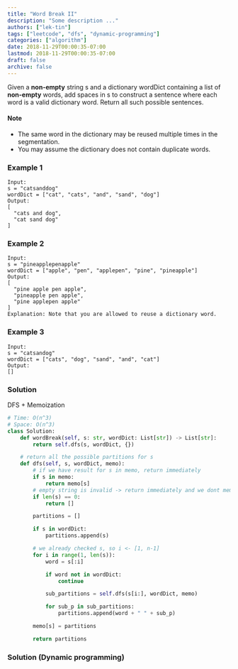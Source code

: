 ```yaml
---
title: "Word Break II"
description: "Some description ..."
authors: ["lek-tin"]
tags: ["leetcode", "dfs", "dynamic-programming"]
categories: ["algorithm"]
date: 2018-11-29T00:00:35-07:00
lastmod: 2018-11-29T00:00:35-07:00
draft: false
archive: false
---
```

Given a **non-empty** string s and a dictionary wordDict containing a list of **non-empty** words, add spaces in s to construct a sentence where each word is a valid dictionary word. Return all such possible sentences.

#### Note
- The same word in the dictionary may be reused multiple times in the segmentation.
- You may assume the dictionary does not contain duplicate words.
### Example 1
```
Input:
s = "catsanddog"
wordDict = ["cat", "cats", "and", "sand", "dog"]
Output:
[
  "cats and dog",
  "cat sand dog"
]
```
### Example 2
```
Input:
s = "pineapplepenapple"
wordDict = ["apple", "pen", "applepen", "pine", "pineapple"]
Output:
[
  "pine apple pen apple",
  "pineapple pen apple",
  "pine applepen apple"
]
Explanation: Note that you are allowed to reuse a dictionary word.
```
### Example 3
```
Input:
s = "catsandog"
wordDict = ["cats", "dog", "sand", "and", "cat"]
Output:
[]
```

### Solution

DFS + Memoization
```python
# Time: O(n^3)
# Space: O(n^3)
class Solution:
    def wordBreak(self, s: str, wordDict: List[str]) -> List[str]:
        return self.dfs(s, wordDict, {})

    # return all the possible partitions for s
    def dfs(self, s, wordDict, memo):
        # if we have result for s in memo, return immediately
        if s in memo:
            return memo[s]
        # empty string is invalid -> return immediately and we dont memoize it.
        if len(s) == 0:
            return []

        partitions = []

        if s in wordDict:
            partitions.append(s)

        # we already checked s, so i <- [1, n-1]
        for i in range(1, len(s)):
            word = s[:i]

            if word not in wordDict:
                continue

            sub_partitions = self.dfs(s[i:], wordDict, memo)

            for sub_p in sub_partitions:
                partitions.append(word + " " + sub_p)

        memo[s] = partitions

        return partitions
```

### Solution (Dynamic programming)

```python
```